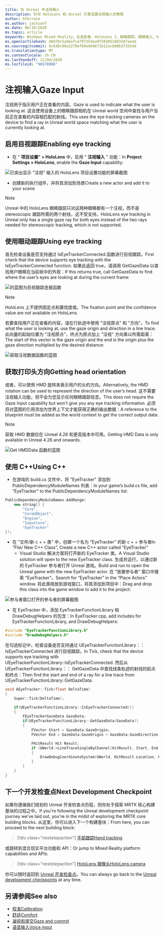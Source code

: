 ```yaml
---
title: 在 Unreal 中注视输入
description: 针对 HoloLens 和 Unreal 引擎设置注视输入的教程
author: hferrone
ms.author: jacksonf
ms.date: 06/10/2020
ms.topic: article
keywords: Windows Mixed Reality，全息影像，HoloLens 2，眼睛跟踪，眼睛输入，head 装显示，Unreal 引擎，混合现实耳机，windows Mixed Reality 耳机，虚拟现实耳机
ms.openlocfilehash: d0470c5abbefce797254aa9f2030519d3347aaab
ms.sourcegitcommit: 9c640c96e2270ef69edd46f1b12acb00b373554d
ms.translationtype: MT
ms.contentlocale: zh-CN
ms.lasthandoff: 12/04/2020
ms.locfileid: "96578886"
---
```

# <a name="gaze-input"></a><span data-ttu-id="137c5-104">注视输入</span><span class="sxs-lookup"><span data-stu-id="137c5-104">Gaze Input</span></span>

<span data-ttu-id="137c5-105">注视用于指示用户正在查看的内容。</span><span class="sxs-lookup"><span data-stu-id="137c5-105">Gaze is used to indicate what the user is looking at.</span></span>  <span data-ttu-id="137c5-106">这会使用设备上的眼睛跟踪相机在 Unreal world 空间中查找与用户当前正在查看的内容相匹配的射线。</span><span class="sxs-lookup"><span data-stu-id="137c5-106">This uses the eye tracking cameras on the device to find a ray in Unreal world space matching what the user is currently looking at.</span></span>

## <a name="enabling-eye-tracking"></a><span data-ttu-id="137c5-107">启用目视跟踪</span><span class="sxs-lookup"><span data-stu-id="137c5-107">Enabling eye tracking</span></span>

- <span data-ttu-id="137c5-108">在 " **项目设置" > HoloLens** 中，启用 " **注视输入** " 功能：</span><span class="sxs-lookup"><span data-stu-id="137c5-108">In **Project Settings > HoloLens**, enable the **Gaze Input** capability:</span></span>

![已突出显示 "注视" 输入的 HoloLens 项目设置功能的屏幕截图](images/unreal-gaze-img-01.png)

- <span data-ttu-id="137c5-110">创建新的执行组件，并将其添加到场景</span><span class="sxs-lookup"><span data-stu-id="137c5-110">Create a new actor and add it to your scene</span></span>

> [!NOTE] 
> <span data-ttu-id="137c5-111">Unreal 中的 HoloLens 眼睛跟踪只对这两种眼睛都有一个注视，而不是 stereoscopic 跟踪所需的两个射线，这不受支持。</span><span class="sxs-lookup"><span data-stu-id="137c5-111">HoloLens eye tracking in Unreal only has a single gaze ray for both eyes instead of the two rays needed for stereoscopic tracking, which is not supported.</span></span>

## <a name="using-eye-tracking"></a><span data-ttu-id="137c5-112">使用眼动跟踪</span><span class="sxs-lookup"><span data-stu-id="137c5-112">Using eye tracking</span></span>

<span data-ttu-id="137c5-113">首先检查设备是否支持通过 IsEyeTrackerConnected 函数进行目视跟踪。</span><span class="sxs-lookup"><span data-stu-id="137c5-113">First check that the device supports eye tracking with the IsEyeTrackerConnected function.</span></span>  <span data-ttu-id="137c5-114">如果此返回 true，请调用 GetGazeData 以查找用户眼睛在当前帧中的外观：</span><span class="sxs-lookup"><span data-stu-id="137c5-114">If this returns true, call GetGazeData to find where the user’s eyes are looking at during the current frame:</span></span>

![的蓝图为目视跟踪连接函数](images/unreal-gaze-img-02.png)

> [!NOTE]
> <span data-ttu-id="137c5-116">HoloLens 上不提供固定点和置信度值。</span><span class="sxs-lookup"><span data-stu-id="137c5-116">The fixation point and the confidence value are not available on HoloLens.</span></span>

<span data-ttu-id="137c5-117">若要查找用户正在查看的内容，请在行轨迹中使用 "注视原点" 和 "方向"。</span><span class="sxs-lookup"><span data-stu-id="137c5-117">To find what the user is looking at, use the gaze origin and direction in a line trace.</span></span>  <span data-ttu-id="137c5-118">此向量的起始位置为 "注视原点"，终点为原点加上 "注视" 方向乘以所需距离：</span><span class="sxs-lookup"><span data-stu-id="137c5-118">The start of this vector is the gaze origin and the end is the origin plus the gaze direction multiplied by the desired distance:</span></span>

![获取注视数据函数的蓝图](images/unreal-gaze-img-03.png)

## <a name="getting-head-orientation"></a><span data-ttu-id="137c5-120">获取打印头方向</span><span class="sxs-lookup"><span data-stu-id="137c5-120">Getting head orientation</span></span>

<span data-ttu-id="137c5-121">或者，可以使用 HMD 旋转来表示用户的头的方向。</span><span class="sxs-lookup"><span data-stu-id="137c5-121">Alternatively, the HMD rotation can be used to represent the direction of the user’s head.</span></span>  <span data-ttu-id="137c5-122">这不需要注视输入功能，但不会为您显示任何眼睛跟踪信息。</span><span class="sxs-lookup"><span data-stu-id="137c5-122">This does not require the Gaze Input capability but won't give you any eye tracking information.</span></span>  <span data-ttu-id="137c5-123">必须将对蓝图的引用添加为世界上下文才能获得正确的输出数据：</span><span class="sxs-lookup"><span data-stu-id="137c5-123">A reference to the blueprint must be added as the world context to get the correct output data:</span></span>

> [!NOTE]
> <span data-ttu-id="137c5-124">获取 HMD 数据仅在 Unreal 4.26 和更高版本中可用。</span><span class="sxs-lookup"><span data-stu-id="137c5-124">Getting HMD Data is only available in Unreal 4.26 and onwards.</span></span>

![Get HMDData 函数的蓝图](images/unreal-gaze-img-04.png)

## <a name="using-c"></a><span data-ttu-id="137c5-126">使用 C++</span><span class="sxs-lookup"><span data-stu-id="137c5-126">Using C++</span></span> 

- <span data-ttu-id="137c5-127">在游戏的 build.cs 文件中，将 "EyeTracker" 添加到 PublicDependencyModuleNames 列表：</span><span class="sxs-lookup"><span data-stu-id="137c5-127">In your game’s build.cs file, add “EyeTracker” to the PublicDependencyModuleNames list:</span></span>

```cpp
PublicDependencyModuleNames.AddRange(
    new string[] {
        "Core",
        "CoreUObject",
        "Engine",
        "InputCore",
        "EyeTracker"
});
```

- <span data-ttu-id="137c5-128">在 "文件/新 c + + 类" 中，创建一个名为 "EyeTracker" 的新 c + + 参与者</span><span class="sxs-lookup"><span data-stu-id="137c5-128">In “File/ New C++ Class”, Create a new C++ actor called “EyeTracker”</span></span>
    - <span data-ttu-id="137c5-129">Visual Studio 解决方案将打开新的 EyeTracker 类。</span><span class="sxs-lookup"><span data-stu-id="137c5-129">A Visual Studio solution will open to the new EyeTracker class.</span></span> <span data-ttu-id="137c5-130">生成并运行，以通过新的 EyeTracker 参与者打开 Unreal 游戏。</span><span class="sxs-lookup"><span data-stu-id="137c5-130">Build and run to open the Unreal game with the new EyeTracker actor.</span></span>  <span data-ttu-id="137c5-131">在 "放置参与者" 窗口中搜索 "EyeTracker"。</span><span class="sxs-lookup"><span data-stu-id="137c5-131">Search for “EyeTracker” in the “Place Actors” window.</span></span>  <span data-ttu-id="137c5-132">将此类拖放到游戏窗口，将其添加到项目中：</span><span class="sxs-lookup"><span data-stu-id="137c5-132">Drag and drop this class into the game window to add it to the project:</span></span>

![参与者窗口打开的参与者的屏幕截图](images/unreal-gaze-img-06.png)

- <span data-ttu-id="137c5-134">在 EyeTracker 中，添加 EyeTrackerFunctionLibrary 和 DrawDebugHelpers 的包含：</span><span class="sxs-lookup"><span data-stu-id="137c5-134">In EyeTracker.cpp, add includes for EyeTrackerFunctionLibrary, and DrawDebugHelpers:</span></span>

```cpp
#include "EyeTrackerFunctionLibrary.h"
#include "DrawDebugHelpers.h"
```

<span data-ttu-id="137c5-135">在勾选标记中，检查设备是否支持通过 UEyeTrackerFunctionLibrary：： IsEyeTrackerConnected 进行目视跟踪。</span><span class="sxs-lookup"><span data-stu-id="137c5-135">In Tick, check that the device supports eye tracking with UEyeTrackerFunctionLibrary::IsEyeTrackerConnected.</span></span>  <span data-ttu-id="137c5-136">然后从 UEyeTrackerFunctionLibrary：： GetGazeData 中查找线条轨迹的射线的起点和终点：</span><span class="sxs-lookup"><span data-stu-id="137c5-136">Then find the start and end of a ray for a line trace from UEyeTrackerFunctionLibrary::GetGazeData:</span></span>

```cpp
void AEyeTracker::Tick(float DeltaTime)
{
    Super::Tick(DeltaTime);

    if(UEyeTrackerFunctionLibrary::IsEyeTrackerConnected())
    {
        FEyeTrackerGazeData GazeData;
        if(UEyeTrackerFunctionLibrary::GetGazeData(GazeData))
        {
            FVector Start = GazeData.GazeOrigin;
            FVector End = GazeData.GazeOrigin + GazeData.GazeDirection * 100;

            FHitResult Hit Result;
            if (GWorld->LineTraceSingleByChannel(HitResult, Start, End, ECollisionChannel::ECC_Visiblity))
            {
                DrawDebugCoordinateSystem(GWorld, HitResult.Location, FQuat::Identity.Rotator(), 10);
            }
        }
    }
}
```

## <a name="next-development-checkpoint"></a><span data-ttu-id="137c5-137">下一个开发检查点</span><span class="sxs-lookup"><span data-stu-id="137c5-137">Next Development Checkpoint</span></span>

<span data-ttu-id="137c5-138">如果你遵循我们规划的 Unreal 开发检查点历程，则你处于探索 MRTK 核心构建基块的过程之中。</span><span class="sxs-lookup"><span data-stu-id="137c5-138">If you're following the Unreal development checkpoint journey we've laid out, you're in the midst of exploring the MRTK core building blocks.</span></span> <span data-ttu-id="137c5-139">从这里，你可以进入下一个构建基块：</span><span class="sxs-lookup"><span data-stu-id="137c5-139">From here, you can proceed to the next building block:</span></span> 

> [!div class="nextstepaction"]
> [<span data-ttu-id="137c5-140">手部跟踪</span><span class="sxs-lookup"><span data-stu-id="137c5-140">Hand tracking</span></span>](unreal-hand-tracking.md)

<span data-ttu-id="137c5-141">或跳转到混合现实平台功能和 API：</span><span class="sxs-lookup"><span data-stu-id="137c5-141">Or jump to Mixed Reality platform capabilities and APIs:</span></span>

> [!div class="nextstepaction"]
> [<span data-ttu-id="137c5-142">HoloLens 摄像头</span><span class="sxs-lookup"><span data-stu-id="137c5-142">HoloLens camera</span></span>](unreal-hololens-camera.md)

<span data-ttu-id="137c5-143">你可以随时返回到 [Unreal 开发检查点](unreal-development-overview.md#2-core-building-blocks)。</span><span class="sxs-lookup"><span data-stu-id="137c5-143">You can always go back to the [Unreal development checkpoints](unreal-development-overview.md#2-core-building-blocks) at any time.</span></span>

## <a name="see-also"></a><span data-ttu-id="137c5-144">另请参阅</span><span class="sxs-lookup"><span data-stu-id="137c5-144">See also</span></span>
* [<span data-ttu-id="137c5-145">校准</span><span class="sxs-lookup"><span data-stu-id="137c5-145">Calibration</span></span>](../../calibration.md)
* [<span data-ttu-id="137c5-146">舒适</span><span class="sxs-lookup"><span data-stu-id="137c5-146">Comfort</span></span>](../../design/comfort.md)
* [<span data-ttu-id="137c5-147">凝视和提交</span><span class="sxs-lookup"><span data-stu-id="137c5-147">Gaze and commit</span></span>](../../design/gaze-and-commit.md)
* [<span data-ttu-id="137c5-148">语音输入</span><span class="sxs-lookup"><span data-stu-id="137c5-148">Voice input</span></span>](../../out-of-scope/voice-design.md)
